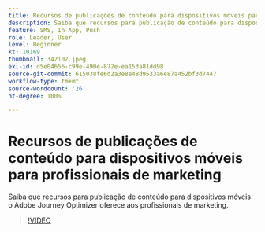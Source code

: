 ```yaml
---
title: Recursos de publicações de conteúdo para dispositivos móveis para profissionais de marketing
description: Saiba que recursos para publicação de conteúdo para dispositivos móveis o Adobe Journey Optimizer oferece aos profissionais de marketing.
feature: SMS, In App, Push
role: Leader, User
level: Beginner
kt: 10169
thumbnail: 342102.jpeg
exl-id: d5e04656-c99e-490e-872e-ea153a81dd98
source-git-commit: 615038fe6d2a3e8e48d9533a6e87a452bf3d7447
workflow-type: tm+mt
source-wordcount: '26'
ht-degree: 100%

---
```


# Recursos de publicações de conteúdo para dispositivos móveis para profissionais de marketing

Saiba que recursos para publicação de conteúdo para dispositivos móveis o Adobe Journey Optimizer oferece aos profissionais de marketing.

>[!VIDEO](https://video.tv.adobe.com/v/342102?quality=12&learn=on)
